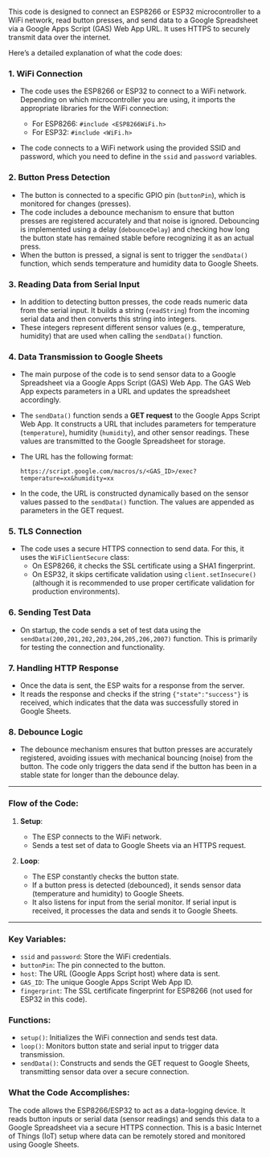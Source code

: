 This code is designed to connect an ESP8266 or ESP32 microcontroller to a WiFi network, read button presses, and send data to a Google Spreadsheet via a Google Apps Script (GAS) Web App URL. It uses HTTPS to securely transmit data over the internet.

Here’s a detailed explanation of what the code does:

### 1. **WiFi Connection**
   - The code uses the ESP8266 or ESP32 to connect to a WiFi network. Depending on which microcontroller you are using, it imports the appropriate libraries for the WiFi connection:
     - For ESP8266: `#include <ESP8266WiFi.h>`
     - For ESP32: `#include <WiFi.h>`
   
   - The code connects to a WiFi network using the provided SSID and password, which you need to define in the `ssid` and `password` variables.

### 2. **Button Press Detection**
   - The button is connected to a specific GPIO pin (`buttonPin`), which is monitored for changes (presses).
   - The code includes a debounce mechanism to ensure that button presses are registered accurately and that noise is ignored. Debouncing is implemented using a delay (`debounceDelay`) and checking how long the button state has remained stable before recognizing it as an actual press.
   - When the button is pressed, a signal is sent to trigger the `sendData()` function, which sends temperature and humidity data to Google Sheets.

### 3. **Reading Data from Serial Input**
   - In addition to detecting button presses, the code reads numeric data from the serial input. It builds a string (`readString`) from the incoming serial data and then converts this string into integers.
   - These integers represent different sensor values (e.g., temperature, humidity) that are used when calling the `sendData()` function.

### 4. **Data Transmission to Google Sheets**
   - The main purpose of the code is to send sensor data to a Google Spreadsheet via a Google Apps Script (GAS) Web App. The GAS Web App expects parameters in a URL and updates the spreadsheet accordingly.
   - The `sendData()` function sends a **GET request** to the Google Apps Script Web App. It constructs a URL that includes parameters for temperature (`temperature`), humidity (`humidity`), and other sensor readings. These values are transmitted to the Google Spreadsheet for storage.
   
   - The URL has the following format:
     ```
     https://script.google.com/macros/s/<GAS_ID>/exec?temperature=xx&humidity=xx
     ```

   - In the code, the URL is constructed dynamically based on the sensor values passed to the `sendData()` function. The values are appended as parameters in the GET request.
   
### 5. **TLS Connection**
   - The code uses a secure HTTPS connection to send data. For this, it uses the `WiFiClientSecure` class:
     - On ESP8266, it checks the SSL certificate using a SHA1 fingerprint.
     - On ESP32, it skips certificate validation using `client.setInsecure()` (although it is recommended to use proper certificate validation for production environments).

### 6. **Sending Test Data**
   - On startup, the code sends a set of test data using the `sendData(200,201,202,203,204,205,206,2007)` function. This is primarily for testing the connection and functionality.

### 7. **Handling HTTP Response**
   - Once the data is sent, the ESP waits for a response from the server.
   - It reads the response and checks if the string `{"state":"success"}` is received, which indicates that the data was successfully stored in Google Sheets.

### 8. **Debounce Logic**
   - The debounce mechanism ensures that button presses are accurately registered, avoiding issues with mechanical bouncing (noise) from the button. The code only triggers the data send if the button has been in a stable state for longer than the debounce delay.

---

### Flow of the Code:
1. **Setup**:
   - The ESP connects to the WiFi network.
   - Sends a test set of data to Google Sheets via an HTTPS request.

2. **Loop**:
   - The ESP constantly checks the button state.
   - If a button press is detected (debounced), it sends sensor data (temperature and humidity) to Google Sheets.
   - It also listens for input from the serial monitor. If serial input is received, it processes the data and sends it to Google Sheets.

---

### Key Variables:
- `ssid` and `password`: Store the WiFi credentials.
- `buttonPin`: The pin connected to the button.
- `host`: The URL (Google Apps Script host) where data is sent.
- `GAS_ID`: The unique Google Apps Script Web App ID.
- `fingerprint`: The SSL certificate fingerprint for ESP8266 (not used for ESP32 in this code).

### Functions:
- `setup()`: Initializes the WiFi connection and sends test data.
- `loop()`: Monitors button state and serial input to trigger data transmission.
- `sendData()`: Constructs and sends the GET request to Google Sheets, transmitting sensor data over a secure connection.

### What the Code Accomplishes:
The code allows the ESP8266/ESP32 to act as a data-logging device. It reads button inputs or serial data (sensor readings) and sends this data to a Google Spreadsheet via a secure HTTPS connection. This is a basic Internet of Things (IoT) setup where data can be remotely stored and monitored using Google Sheets.
